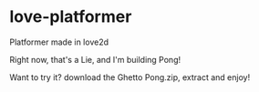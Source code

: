 love-platformer
===============

Platformer made in love2d

Right now, that's a Lie, and I'm building Pong!

Want to try it? download the Ghetto Pong.zip, extract and enjoy!
